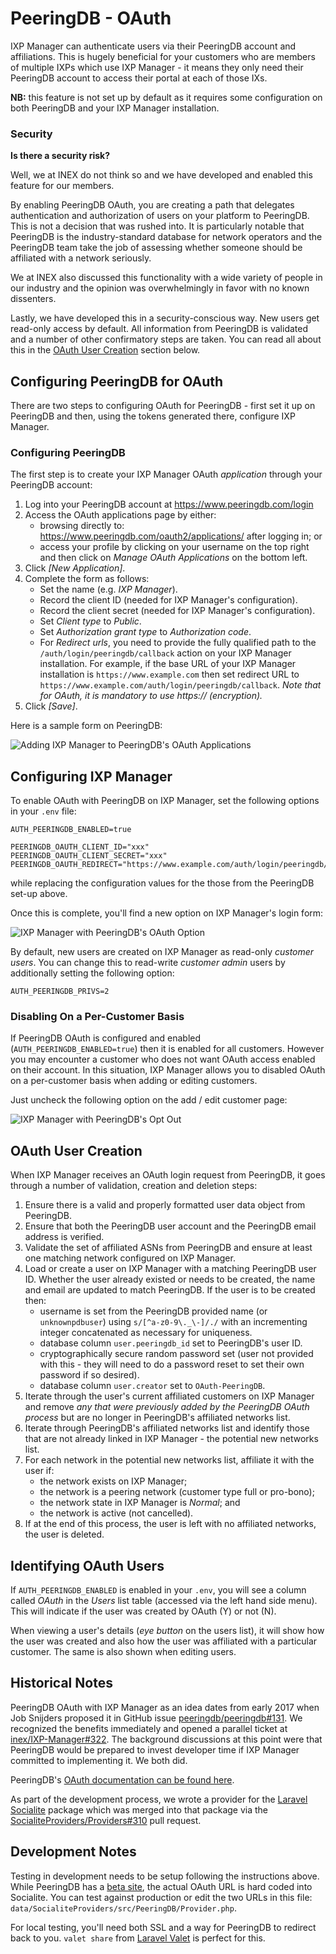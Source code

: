 # PeeringDB - OAuth

IXP Manager can authenticate users via their PeeringDB account and affiliations. This is hugely beneficial for your customers who are members of multiple IXPs which use IXP Manager - it means they only need their PeeringDB account to access their portal at each of those IXs.

**NB:** this feature is not set up by default as it requires some configuration on both PeeringDB and your IXP Manager installation.

### Security

**Is there a security risk?**

Well, we at INEX do not think so and we have developed and enabled this feature for our members.

By enabling PeeringDB OAuth, you are creating a path that delegates authentication and authorization of users on your platform to PeeringDB. This is not a decision that was rushed into. It is particularly notable that PeeringDB is the industry-standard database for network operators and the PeeringDB team take the job of assessing whether someone should be affiliated with a network seriously.

We at INEX also discussed this functionality with a wide variety of people in our industry and the opinion was overwhelmingly in favor with no known dissenters.

Lastly, we have developed this in a security-conscious way. New users get read-only access by default. All information from PeeringDB is validated and a number of other confirmatory steps are taken. You can read all about this in the [OAuth User Creation](./peeringdb-oauth.md#oauth-user-creation) section below.


## Configuring PeeringDB for OAuth

There are two steps to configuring OAuth for PeeringDB - first set it up on PeeringDB and then, using the tokens generated there, configure IXP Manager.

### Configuring PeeringDB

The first step is to create your IXP Manager OAuth *application* through your PeeringDB account:

1. Log into your PeeringDB account at https://www.peeringdb.com/login
2. Access the OAuth applications page by either:
    * browsing directly to: https://www.peeringdb.com/oauth2/applications/ after logging in; or
    * access your profile by clicking on your username on the top right and then click on *Manage OAuth Applications* on the bottom left.
3. Click *[New Application]*.
4. Complete the form as follows:
    * Set the name (e.g. *IXP Manager*).
    * Record the client ID (needed for IXP Manager's configuration).
    * Record the client secret (needed for IXP Manager's configuration).
    * Set *Client type* to *Public*.
    * Set *Authorization grant type* to *Authorization code*.
    * For *Redirect urls*, you need to provide the fully qualified path to the `/auth/login/peeringdb/callback` action on your IXP Manager installation. For example, if the base URL of your IXP Manager installation is `https://www.example.com` then set redirect URL to `https://www.example.com/auth/login/peeringdb/callback`. *Note that for OAuth, it is mandatory to use https:// (encryption).*
5. Click *[Save]*.

Here is a sample form on PeeringDB:

![Adding IXP Manager to PeeringDB's OAuth Applications](img/peeringdb-oauth-pdb-setup.png)

## Configuring IXP Manager

To enable OAuth with PeeringDB on IXP Manager, set the following options in your `.env` file:

```
AUTH_PEERINGDB_ENABLED=true

PEERINGDB_OAUTH_CLIENT_ID="xxx"
PEERINGDB_OAUTH_CLIENT_SECRET="xxx"
PEERINGDB_OAUTH_REDIRECT="https://www.example.com/auth/login/peeringdb/callback"
```

while replacing the configuration values for the those from the PeeringDB set-up above.

Once this is complete, you'll find a new option on IXP Manager's login form:

![IXP Manager with PeeringDB's OAuth Option](img/peeringdb-oauth-pdb-login.png)

By default, new users are created on IXP Manager as read-only *customer users*. You can change this to read-write *customer admin* users by additionally setting the following option:

```
AUTH_PEERINGDB_PRIVS=2
```


### Disabling On a Per-Customer Basis

If PeeringDB OAuth is configured and enabled (`AUTH_PEERINGDB_ENABLED=true`) then it is enabled for all customers. However you may encounter a customer who does not want OAuth access enabled on their account. In this situation, IXP Manager allows you to disabled OAuth on a per-customer basis when adding or editing customers.

Just uncheck the following option on the add / edit customer page:

![IXP Manager with PeeringDB's Opt Out](img/peeringdb-oauth-pdb-opt-out.png)


## OAuth User Creation

When IXP Manager receives an OAuth login request from PeeringDB, it goes through a number of validation, creation and deletion steps:

1. Ensure there is a valid and properly formatted user data object from PeeringDB.
2. Ensure that both the PeeringDB user account and the PeeringDB email address is verified.
3. Validate the set of affiliated ASNs from PeeringDB and ensure at least one matching network configured on IXP Manager.
4. Load or create a user on IXP Manager with a matching PeeringDB user ID. Whether the user already existed or needs to be created, the name and email are updated to match PeeringDB. If the user is to be created then:
    * username is set from the PeeringDB provided name (or `unknownpdbuser`) using `s/[^a-z0-9\._\-]/./` with an incrementing integer concatenated as necessary for uniqueness.
    * database column `user.peeringdb_id` set to PeeringDB's user ID.
    * cryptographically secure random password set (user not provided with this - they will need to do a password reset to set their own password if so desired).
    * database column `user.creator` set to `OAuth-PeeringDB`.
5. Iterate through the user's current affiliated customers on IXP Manager and remove *any that were previously added by the PeeringDB OAuth process* but are no longer in PeeringDB's affiliated networks list.
6. Iterate through PeeringDB's affiliated networks list and identify those that are not already linked in IXP Manager - the potential new networks list.
7. For each network in the potential new networks list, affiliate it with the user if:
    * the network exists on IXP Manager;
    * the network is a peering network (customer type full or pro-bono);
    * the network state in IXP Manager is *Normal*; and
    * the network is active (not cancelled).
8. If at the end of this process, the user is left with no affiliated networks, the user is deleted.


## Identifying OAuth Users

If `AUTH_PEERINGDB_ENABLED` is enabled in your `.env`, you will see a column called *OAuth* in the *Users* list table (accessed via the left hand side menu). This will indicate if the user was created by OAuth (Y) or not (N).

When viewing a user's details (<em>eye button</em> on the users list), it will show how the user was created and also how the user was affiliated with a particular customer. The same is also shown when editing users.

## Historical Notes

PeeringDB OAuth with IXP Manager as an idea dates from early 2017 when Job Snijders proposed it in GitHub issue [peeringdb/peeringdb#131](https://github.com/peeringdb/peeringdb/issues/131). We recognized the benefits immediately and opened a parallel ticket at [inex/IXP-Manager#322](https://github.com/inex/IXP-Manager/issues/322). The background discussions at this point were that PeeringDB would be prepared to invest developer time if IXP Manager committed to implementing it. We both did.

PeeringDB's [OAuth documentation can be found here](https://docs.peeringdb.com/oauth/).

As part of the development process, we wrote a provider for the [Laravel Socialite](https://laravel.com/docs/6.0/socialite) package which was merged into that package via the [SocialiteProviders/Providers#310](https://github.com/SocialiteProviders/Providers/pull/310) pull request.

## Development Notes

Testing in development needs to be setup following the instructions above. While PeeringDB has a [beta site](https://beta.peeringdb.com/), the actual OAuth URL is hard coded into Socialite. You can test against production or edit the two URLs in this file: `data/SocialiteProviders/src/PeeringDB/Provider.php`.

For local testing, you'll need both SSL and a way for PeeringDB to redirect back to you. `valet share` from [Laravel Valet](https://laravel.com/docs/6.0/valet) is perfect for this.
